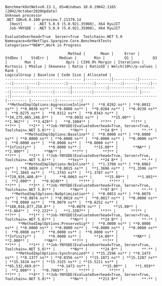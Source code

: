 
    BenchmarkDotNet=v0.13.1, OS=Windows 10.0.19042.1165 (20H2/October2020Update)
    Unknown processor
    .NET SDK=6.0.100-preview.7.21379.14
      [Host]     : .NET 5.0.9 (5.0.921.35908), X64 RyuJIT
      Job-YNYGDE : .NET 5.0.9 (5.0.921.35908), X64 RyuJIT

    EvaluateOverhead=True  Server=True  Toolchain=.NET 5.0  
    Namespace=dotNetTips.Spargine.Core.BenchmarkTests  Categories=**NEW**,Work in Progress  

                                 Method |       Mean |     Error |    StdDev |    StdErr |     Median |        Min |         Q1 |         Q3 |        Max |              Op/s | CI99.9% Margin | Iterations | Kurtosis | MValue | Skewness | Ratio | RatioSD | Welch(10%)/p-values | Rank |                                                       LogicalGroup | Baseline | Code Size | Allocated |
    ----------------------------------- |-----------:|----------:|----------:|----------:|-----------:|-----------:|-----------:|-----------:|-----------:|------------------:|---------------:|-----------:|---------:|-------:|---------:|------:|--------:|-------------------- |-----:|------------------------------------------------------------------- |--------- |----------:|----------:|
     **MethodImplOptions:AggressiveInline** |  **0.0292 ns** | **0.0032 ns** | **0.0030 ns** | **0.0008 ns** |  **0.0284 ns** |  **0.0238 ns** |  **0.0275 ns** |  **0.0312 ns** |  **0.0343 ns** |  **34,275,065,246.8** |      **0.0032 ns** |      **15.00** |    **1.962** |  **3.429** |   **0.1004** |     **?** |       **?** |                   **?** |    **2** | **Job-YNYGDE(EvaluateOverhead=True, Server=True, Toolchain=.NET 5.0)** |       **No** |      **24 B** |         **-** |
             **MethodImplOptions:Baseline** |  **0.0000 ns** | **0.0000 ns** | **0.0000 ns** | **0.0000 ns** |  **0.0000 ns** |  **0.0000 ns** |  **0.0000 ns** |  **0.0000 ns** |  **0.0000 ns** |          **Infinity** |      **0.0000 ns** |      **15.00** |       **NA** |  **2.000** |       **NA** |     **?** |       **?** |                   **?** |    **1** | **Job-YNYGDE(EvaluateOverhead=True, Server=True, Toolchain=.NET 5.0)** |      **Yes** |      **24 B** |         **-** |
             **MethodImplOptions:NoInline** |  **1.3700 ns** | **0.0063 ns** | **0.0059 ns** | **0.0015 ns** |  **1.3696 ns** |  **1.3596 ns** |  **1.3665 ns** |  **1.3743 ns** |  **1.3787 ns** |     **729,926,480.8** |      **0.0063 ns** |      **15.00** |    **1.801** |  **2.000** |   **0.0248** |     **?** |       **?** |                   **?** |    **3** | **Job-YNYGDE(EvaluateOverhead=True, Server=True, Toolchain=.NET 5.0)** |       **No** |      **97 B** |         **-** |
       **MethodImplOptions:NoOptimization** |  **0.0053 ns** | **0.0079 ns** | **0.0074 ns** | **0.0019 ns** |  **0.0017 ns** |  **0.0000 ns** |  **0.0000 ns** |  **0.0079 ns** |  **0.0252 ns** | **188,016,877,258.8** |      **0.0079 ns** |      **15.00** |    **3.864** |  **2.222** |   **1.3397** |     **?** |       **?** |                   **?** |    **1** | **Job-YNYGDE(EvaluateOverhead=True, Server=True, Toolchain=.NET 5.0)** |       **No** |      **24 B** |         **-** |
          **MethodImplOptions:PreserveSig** |  **0.0000 ns** | **0.0000 ns** | **0.0000 ns** | **0.0000 ns** |  **0.0000 ns** |  **0.0000 ns** |  **0.0000 ns** |  **0.0000 ns** |  **0.0000 ns** |          **Infinity** |      **0.0000 ns** |      **14.00** |       **NA** |  **2.000** |       **NA** |     **?** |       **?** |                   **?** |    **1** | **Job-YNYGDE(EvaluateOverhead=True, Server=True, Toolchain=.NET 5.0)** |       **No** |      **24 B** |         **-** |
         **MethodImplOptions:Synchronized** | **15.2596 ns** | **0.1473 ns** | **0.1377 ns** | **0.0356 ns** | **15.1871 ns** | **15.1287 ns** | **15.1634 ns** | **15.3325 ns** | **15.5211 ns** |      **65,532,669.6** |      **0.1473 ns** |      **15.00** |    **1.959** |  **2.000** |   **0.7965** |     **?** |       **?** |                   **?** |    **4** | **Job-YNYGDE(EvaluateOverhead=True, Server=True, Toolchain=.NET 5.0)** |       **No** |     **213 B** |         **-** |
